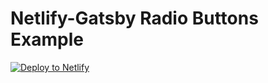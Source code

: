 # Netlify-Gatsby Radio Buttons Example

[![Deploy to Netlify](https://www.netlify.com/img/deploy/button.svg)](https://app.netlify.com/start/deploy?repository=https://github.com/stevepolitodesign/netlify-gatsby-radio-buttons-example)